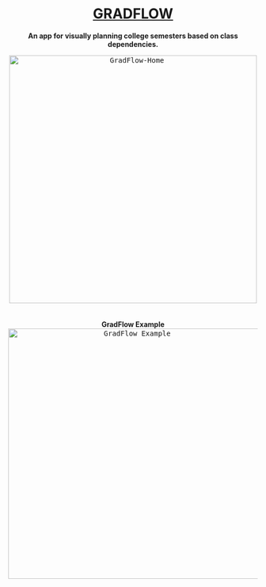 <div align="center">

# [GRADFLOW](https://kosorkosm.github.io/graduation-flow/index.html)
  <b>An app for visually planning college semesters based on class dependencies.</b>

<kbd>
<img width="500" alt="GradFlow-Home" src="https://user-images.githubusercontent.com/28377370/166437925-1fa25c70-7f2d-4227-bb51-97f478f1c260.png">
</kbd>
<br>
<br>
<br>
  <b>GradFlow Example</b>
<br>
<kbd>
<img width="505" alt="GradFlow Example" src="https://user-images.githubusercontent.com/28377370/168238579-c408ed70-4139-4923-aea9-8714e3cde170.png">    
</kbd>
  
</div>
